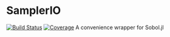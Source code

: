 # SamplerIO
[![Build Status](https://travis-ci.com/fafroo/SamplerIO.jl.svg?branch=main)](https://travis-ci.com/fafroo/SamplerIO.jl)
[![Coverage](https://codecov.io/gh/fafroo/SamplerIO.jl/branch/main/graph/badge.svg)](https://codecov.io/gh/fafroo/SamplerIO.jl)
A convenience wrapper for Sobol.jl
